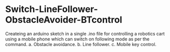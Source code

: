 # Switch-LineFollower-ObstacleAvoider-BTcontrol

Createing an arduino sketch in a single .ino file for controlling a robotics cart using a mobile phone which can switch on following mode as per the command. 
a. Obstacle avoidance.
b. Line follower.
c. Mobile key control.
